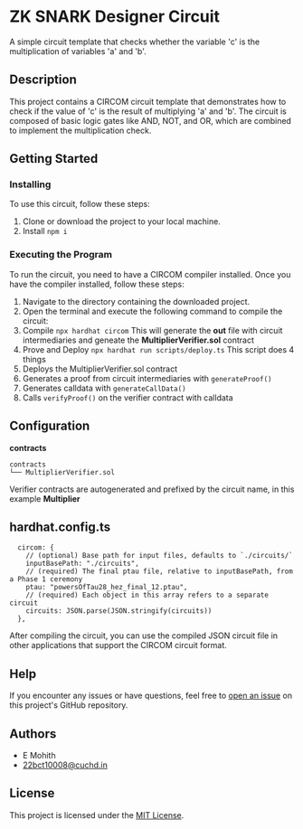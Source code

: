 # ZK SNARK Designer Circuit

A simple circuit template that checks whether the variable 'c' is the multiplication of variables 'a' and 'b'.

## Description

This project contains a CIRCOM circuit template that demonstrates how to check if the value of 'c' is the result of multiplying 'a' and 'b'. The circuit is composed of basic logic gates like AND, NOT, and OR, which are combined to implement the multiplication check.

## Getting Started

### Installing

To use this circuit, follow these steps:

1. Clone or download the project to your local machine.
2. Install
`npm i`

### Executing the Program

To run the circuit, you need to have a CIRCOM compiler installed. Once you have the compiler installed, follow these steps:

1. Navigate to the directory containing the downloaded project.
2. Open the terminal and execute the following command to compile the circuit:
3. Compile
`npx hardhat circom` 
This will generate the **out** file with circuit intermediaries and geneate the **MultiplierVerifier.sol** contract
4. Prove and Deploy
`npx hardhat run scripts/deploy.ts`
This script does 4 things  
1. Deploys the MultiplierVerifier.sol contract
2. Generates a proof from circuit intermediaries with `generateProof()`
3. Generates calldata with `generateCallData()`
4. Calls `verifyProof()` on the verifier contract with calldata

## Configuration
**contracts**
```
contracts
└── MultiplierVerifier.sol
```
Verifier contracts are autogenerated and prefixed by the circuit name, in this example **Multiplier**

## hardhat.config.ts
```
  circom: {
    // (optional) Base path for input files, defaults to `./circuits/`
    inputBasePath: "./circuits",
    // (required) The final ptau file, relative to inputBasePath, from a Phase 1 ceremony
    ptau: "powersOfTau28_hez_final_12.ptau",
    // (required) Each object in this array refers to a separate circuit
    circuits: JSON.parse(JSON.stringify(circuits))
  },
```
After compiling the circuit, you can use the compiled JSON circuit file in other applications that support the CIRCOM circuit format.

## Help

If you encounter any issues or have questions, feel free to [open an issue](https://github.com/22bct10008/Polygon-Advanced_Module-3-Project/issues) on this project's GitHub repository.

## Authors

- E Mohith
- 22bct10008@cuchd.in

## License

This project is licensed under the [MIT License](LICENSE.md).



